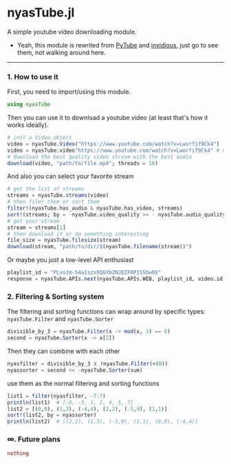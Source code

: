 # nyasTube.jl

A simple youtube video downloading module.

* Yeah, this module is rewrited from [PyTube](https://github.com/pytube/pytube) and
[invidious](https://github.com/iv-org/invidious), just go to see them, not walking around here.

---

### 1. How to use it

First, you need to import/using this module.

```julia
using nyasTube
```

Then you can use it to download a youtube video (at least that's how it works ideally).

```julia
# init a Video object
video = nyasTube.Video("https://www.youtube.com/watch?v=Lworfif9Ck4")
video = nyasTube.video"https://www.youtube.com/watch?v=Lworfif9Ck4" # use string macro
# download the best quality video stream with the best audio
download(video, "path/to/file.mp4"; threads = 16)
```

And also you can select your favorite stream

```julia
# get the list of streams
streams = nyasTube.streams(video)
# then filer them or sort them
filter!(nyasTube.has_audio & nyasTube.has_video, streams)
sort!(streams; by = -nyasTube.video_quality >> - nyasTube.audio_quality)
# get your stream
stream = streams[1]
# then download it or do something interesting
file_size = nyasTube.filesize(stream)
download(stream, "path/to/dir/$(nyasTube.filename(stream))")
```

Or maybe you just a low-level API enthusiast

```julia
playlist_id = "PLvoJm-S4aIszxXQGYbZNJEZFRP1SSbw0X"
response = nyasTube.APIs.next(nyasTube.APIs.WEB, playlist_id, video.id)
```

### 2. Filtering & Sorting system

The filtering and sorting functions can wrap around by specific types:
`nyasTube.Filter` and `nyasTube.Sorter`

```julia
divisible_by_3 = nyasTube.Filter(x -> mod(x, 3) == 0)
second = nyasTube.Sorter(x -> x[2])
```

Then they can combine with each other

```julia
nyasfilter = divisible_by_3 ⊻ !nyasTube.Filter(<(0))
nyassorter = second << -nyasTube.Sorter(sum)
```

use them as the normal filtering and sorting functions

```julia
list1 = filter(nyasfilter, -7:7)
println(list1)  # [-6, -3, 1, 2, 4, 5, 7]
list2 = [(0,0), (1,3), (-4,4), (2,2), (-5,9), (1,1)]
sort!(list2, by = nyassorter)
println(list2)  # [(2,2), (1,3), (-5,9), (1,1), (0,0), (-4,4)]
```

### ∞. Future plans

```julia
nothing
```